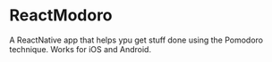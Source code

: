 # ReactModoro
A ReactNative app that helps ypu get stuff done using the Pomodoro technique. Works for iOS and Android.
